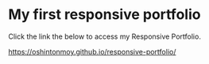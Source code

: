 # My first responsive portfolio


 Click the link the below to access my Responsive Portfolio. 

https://oshintonmoy.github.io/responsive-portfolio/
